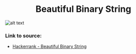 <h1 align="center">Beautiful Binary String</h1>

![alt text](https://images2.imgbox.com/db/48/D9cwJfUh_o.png?raw=true)


### Link to source: 
- <a href="https://www.hackerrank.com/challenges/beautiful-binary-string/problem">Hackerrank - Beautiful Binary String</a>

